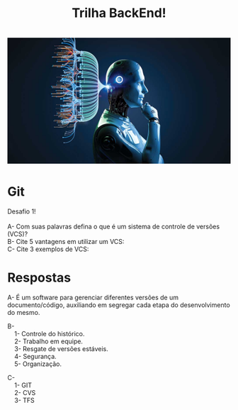 <h1 align="center">
    Trilha BackEnd!
</h1>

<h1 align= "center">
    <img src="imagens/81-1.jpg">
</h1>

# Git

Desafio 1!<br><br>
A- Com suas palavras defina o que é um sistema de controle de versões (VCS)?<br>
B- Cite 5 vantagens em utilizar um VCS:<br>
C- Cite 3 exemplos de VCS:<br>

# Respostas
A-  É um software para gerenciar diferentes versões de um documento/código, auxiliando em segregar cada etapa do desenvolvimento do mesmo.<br>

B-  <br>
    &nbsp;&nbsp;&nbsp;&nbsp;1- Controle do histórico.<br>
    &nbsp;&nbsp;&nbsp;&nbsp;2- Trabalho em equipe.<br>
    &nbsp;&nbsp;&nbsp;&nbsp;3- Resgate de versões estáveis.<br>
    &nbsp;&nbsp;&nbsp;&nbsp;4- Segurança.<br>
    &nbsp;&nbsp;&nbsp;&nbsp;5- Organização.<br>

C-  <br>
    &nbsp;&nbsp;&nbsp;&nbsp;1- GIT<br>
    &nbsp;&nbsp;&nbsp;&nbsp;2- CVS<br>
    &nbsp;&nbsp;&nbsp;&nbsp;3- TFS<br>

